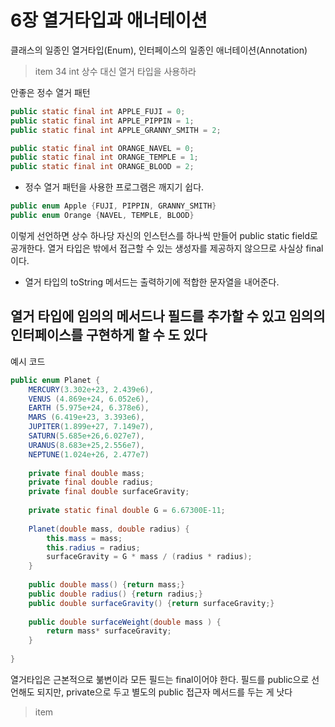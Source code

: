 # 6장 열거타입과 애너테이션
클래스의 일종인 열거타입(Enum), 인터페이스의 일종인 애너테이션(Annotation)

> item 34 int 상수 대신 열거 타입을 사용하라

안좋은 정수 열거 패턴
```java
public static final int APPLE_FUJI = 0;
public static final int APPLE_PIPPIN = 1;
public static final int APPLE_GRANNY_SMITH = 2;

public static final int ORANGE_NAVEL = 0;
public static final int ORANGE_TEMPLE = 1;
public static final int ORANGE_BLOOD = 2;

```

- 정수 열거 패턴을 사용한 프로그램은 깨지기 쉽다. 

```java
public enum Apple {FUJI, PIPPIN, GRANNY_SMITH}
public enum Orange {NAVEL, TEMPLE, BLOOD}
```

이렇게 선언하면 상수 하나당 자신의 인스턴스를 하나씩 만들어 public static field로 공개한다. 열거 타입은
밖에서 접근할 수 있는 생성자를 제공하지 않으므로 사실상 final이다.

- 열거 타입의 toString 메서드는 출력하기에 적합한 문자열을 내어준다. 

## 열거 타입에 임의의 메서드나 필드를 추가할 수 있고 임의의 인터페이스를 구현하게 할 수 도 있다
예시 코드
```java
public enum Planet {
    MERCURY(3.302e+23, 2.439e6),
    VENUS (4.869e+24, 6.052e6),
    EARTH (5.975e+24, 6.378e6),
    MARS (6.419e+23, 3.393e6),
    JUPITER(1.899e+27, 7.149e7),
    SATURN(5.685e+26,6.027e7),
    URANUS(8.683e+25,2.556e7),
    NEPTUNE(1.024e+26, 2.477e7)
    
    private final double mass;
    private final double radius;
    private final double surfaceGravity;
    
    private static final double G = 6.67300E-11;
    
    Planet(double mass, double radius) {
        this.mass = mass;
        this.radius = radius;
        surfaceGravity = G * mass / (radius * radius);
    }
    
    public double mass() {return mass;}
    public double radius() {return radius;}
    public double surfaceGravity() {return surfaceGravity;}
    
    public double surfaceWeight(double mass ) {
        return mass* surfaceGravity;
    }
    
}
```
열거타입은 근본적으로 붊변이라 모든 필드는 final이어야 한다. 필드를 public으로 선언해도 되지만, private으로 두고
별도의 public 접근자 메서드를 두는 게 낫다

> item 